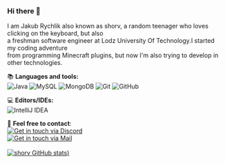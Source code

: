 ### Hi there 👋

I am Jakub Rychlik also known as shorv, a random teenager who loves clicking on the keyboard, but also</br>
a freshman software engineer at Lodz University Of Technology.I started my coding adventure</br>
from programming Minecraft plugins, but now I'm also trying to develop in other technologies.</br>

📚 **Languages and tools:**  
<img alt="Java" src="https://img.shields.io/badge/java-%23ED8B00.svg?style=for-the-badge&logo=java&logoColor=white"/>
<img alt="MySQL" src="https://img.shields.io/badge/mysql-%2300f.svg?style=for-the-badge&logo=mysql&logoColor=white"/>
<img alt="MongoDB" src ="https://img.shields.io/badge/MongoDB-%234ea94b.svg?style=for-the-badge&logo=mongodb&logoColor=white"/>
<img alt="Git" src="https://img.shields.io/badge/git-%23F05033.svg?style=for-the-badge&logo=git&logoColor=white"/>
<img alt="GitHub" src="https://img.shields.io/badge/github-%23121011.svg?style=for-the-badge&logo=github&logoColor=white"/>

💻 **Editors/IDEs:**</br>
<img alt="IntelliJ IDEA" src="https://img.shields.io/badge/IntelliJIDEA-000000.svg?style=for-the-badge&logo=intellij-idea&logoColor=white"/>

📩 **Feel free to contact**:</br> 
[![Get in touch via Discord](https://badges.krynn.dev/discord/?id=361219565486604298)](https://github.com/shorv)</br>
[![Get in touch via Mail](https://badges.krynn.dev/email/?address=kontakt.shorv@gmail.com)](https://github.com/shorv)</br></br>
[![shorv GitHub stats](https://github-readme-stats.vercel.app/api?username=shorv&show_icons=true&theme=gruvbox&count_private=true))](https://github.com/shorv)

